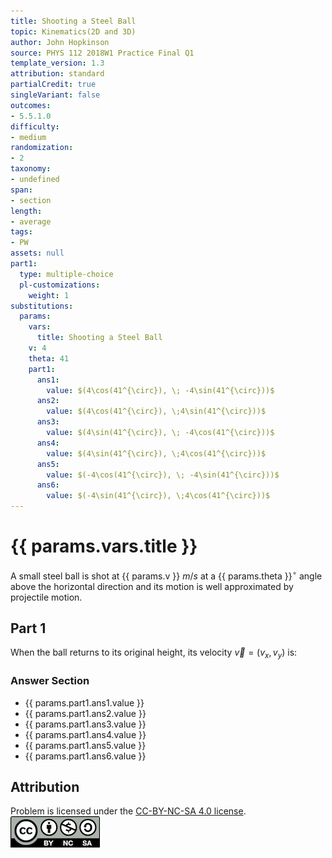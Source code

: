 ```yaml
---
title: Shooting a Steel Ball
topic: Kinematics(2D and 3D)
author: John Hopkinson
source: PHYS 112 2018W1 Practice Final Q1
template_version: 1.3
attribution: standard
partialCredit: true
singleVariant: false
outcomes:
- 5.5.1.0
difficulty:
- medium
randomization:
- 2
taxonomy:
- undefined
span:
- section
length:
- average
tags:
- PW
assets: null
part1:
  type: multiple-choice
  pl-customizations:
    weight: 1
substitutions:
  params:
    vars:
      title: Shooting a Steel Ball
    v: 4
    theta: 41
    part1:
      ans1:
        value: $(4\cos(41^{\circ}), \; -4\sin(41^{\circ}))$
      ans2:
        value: $(4\cos(41^{\circ}), \;4\sin(41^{\circ}))$
      ans3:
        value: $(4\sin(41^{\circ}), \; -4\cos(41^{\circ}))$
      ans4:
        value: $(4\sin(41^{\circ}), \;4\cos(41^{\circ}))$
      ans5:
        value: $(-4\cos(41^{\circ}), \; -4\sin(41^{\circ}))$
      ans6:
        value: $(-4\sin(41^{\circ}), \;4\cos(41^{\circ}))$
---
```

# {{ params.vars.title }}
A small steel ball is shot at {{ params.v }} $m/s$ at a {{ params.theta }}$^{\circ}$ angle above the horizontal direction and its motion is well approximated by projectile motion.

## Part 1

When the ball returns to its original height, its velocity $\overrightarrow{v} = (v_x, v_y)$ is:

### Answer Section

- {{ params.part1.ans1.value }}
- {{ params.part1.ans2.value }}
- {{ params.part1.ans3.value }}
- {{ params.part1.ans4.value }}
- {{ params.part1.ans5.value }}
- {{ params.part1.ans6.value }}

## Attribution

Problem is licensed under the [CC-BY-NC-SA 4.0 license](https://creativecommons.org/licenses/by-nc-sa/4.0/).<br> ![The Creative Commons 4.0 license requiring attribution-BY, non-commercial-NC, and share-alike-SA license.](https://raw.githubusercontent.com/firasm/bits/master/by-nc-sa.png)
